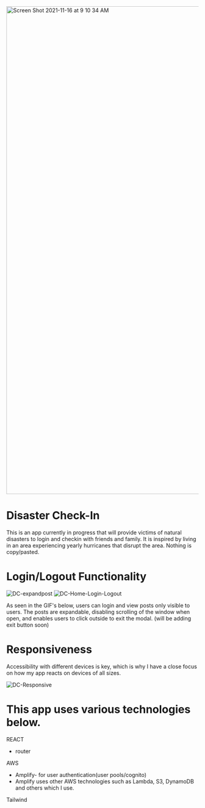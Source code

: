 <img width="1278" alt="Screen Shot 2021-11-16 at 9 10 34 AM" src="https://user-images.githubusercontent.com/26662557/142017829-553277c2-7e06-4ce5-a4dd-1beb3f9efd07.png">

# Disaster Check-In
This is an app currently in progress that will provide victims of natural disasters to login and checkin with friends and family.
It is inspired by living in an area experiencing yearly hurricanes that disrupt the area.
Nothing is copy/pasted.

# Login/Logout Functionality
![DC-expandpost](https://user-images.githubusercontent.com/26662557/142017911-ccb64e37-41ce-4552-a020-ce3d92f82dbf.gif)
![DC-Home-Login-Logout](https://user-images.githubusercontent.com/26662557/142017914-aa3a6add-46eb-4ac9-b765-5f4c783ae31c.gif)


As seen in the GIF's below, users can login and view posts only visible to users. 
The posts are expandable, disabling scrolling of the window when open, and enables users to click outside to exit the modal. (will be adding exit button soon)

# Responsiveness
Accessibility with different devices is key, which is why I have a close focus on how my app reacts on devices of all sizes.

![DC-Responsive](https://user-images.githubusercontent.com/26662557/142017944-58152d03-097f-40d0-9fc1-57b4dee8c393.gif)




# This app uses various technologies below.

REACT
* router

AWS
* Amplify- for user authentication(user pools/cognito)
* Amplify uses other AWS technologies such as Lambda, S3, DynamoDB and others which I use.

Tailwind
